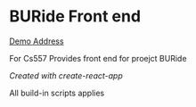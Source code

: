 # BURide Front end

[Demo Address]( http://165.22.239.143:3005/)

For Cs557
Provides front end for proejct BURide

*Created with create-react-app*

All build-in scripts applies
